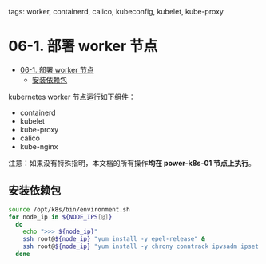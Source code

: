 tags: worker, containerd, calico, kubeconfig, kubelet, kube-proxy

# 06-1. 部署 worker 节点

<!-- TOC -->

- [06-1. 部署 worker 节点](#06-1-部署-worker-节点)
    - [安装依赖包](#安装依赖包)

<!-- /TOC -->

kubernetes worker 节点运行如下组件：

+ containerd
+ kubelet
+ kube-proxy
+ calico
+ kube-nginx

注意：如果没有特殊指明，本文档的所有操作**均在 power-k8s-01 节点上执行**。

## 安装依赖包

``` bash
source /opt/k8s/bin/environment.sh
for node_ip in ${NODE_IPS[@]}
  do
    echo ">>> ${node_ip}"
    ssh root@${node_ip} "yum install -y epel-release" &
    ssh root@${node_ip} "yum install -y chrony conntrack ipvsadm ipset jq iptables curl sysstat libseccomp wget socat git" &
  done
```